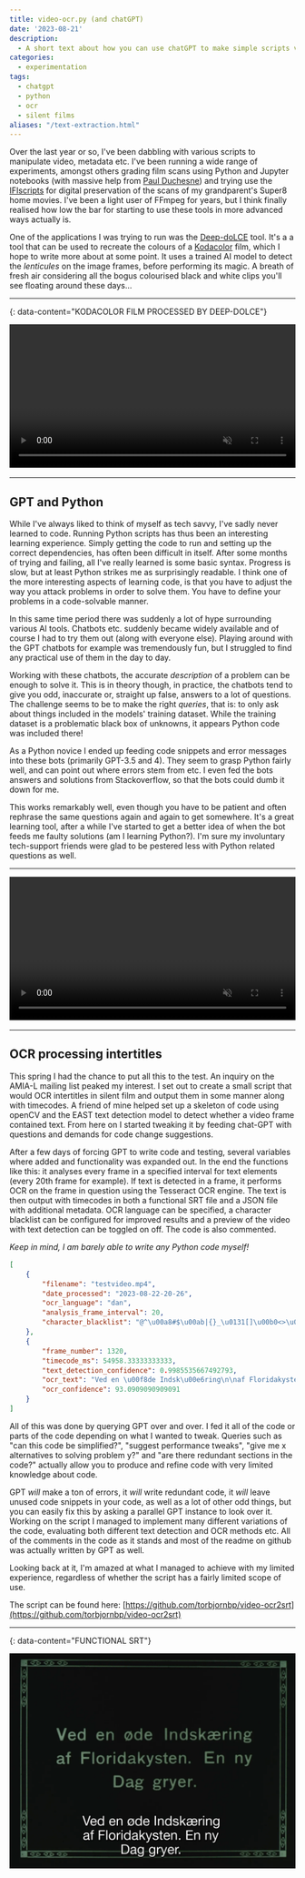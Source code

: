 ```yaml
---
title: video-ocr.py (and chatGPT)
date: '2023-08-21'
description:
  - A short text about how you can use chatGPT to make simple scripts very easily, with little or no previous knowledge of python or programming.
categories: 
  - experimentation
tags:
  - chatgpt
  - python
  - ocr
  - silent films
aliases: "/text-extraction.html"
---
```


Over the last year or so, I've been dabbling with various scripts to manipulate video, metadata etc. 
I've been running a wide range of experiments, amongst others grading film scans using Python and Jupyter notebooks (with massive help from [Paul Duchesne](paulduchesne.github.io)) and trying use the [IFIscripts](https://github.com/kieranjol/IFIscripts) for digital preservation of the scans of my grandparent's Super8 home movies. 
I've been a light user of FFmpeg for years, but I think finally realised how low the bar for starting to use these tools in more advanced ways actually is. 

One of the applications I was trying to run was the [Deep-doLCE](https://www.researchgate.net/publication/358888176_Deep-doLCE_A_deep_learning_approach_for_the_color_reconstruction_of_digitized_lenticular_film) tool. 
It's a a tool that can be used to recreate the colours of a [Kodacolor](https://filmcolors.org/timeline-entry/1240/) film, which I hope to write more about at some point. 
It uses a trained AI model to detect the *lenticules* on the image frames, before performing its magic. 
A breath of fresh air considering all the bogus colourised black and white clips you'll see floating around these days...

---
{: data-content="KODACOLOR FILM PROCESSED BY DEEP-DOLCE"}

<video width="100%" autoplay muted loop playsinline>
	<source src="kodacolor.webm" type="video/webm">
	<source src="kodacolor.mp4" type="video/mp4">
	<p>Your browser does not support the video format/codec.</p>
</video>

---

## GPT and Python
While I've always liked to think of myself as tech savvy, I've sadly never learned to code. 
Running Python scripts has thus been an interesting learning experience. 
Simply getting the code to run and setting up the correct dependencies, has often been difficult in itself. 
After some months of trying and failing, all I've really learned is some basic syntax. 
Progress is slow, but at least Python strikes me as surprisingly readable. 
I think one of the more interesting aspects of learning code, is that you have to adjust the way you attack problems in order to solve them. 
You have to define your problems in a code-solvable manner.

In this same time period there was suddenly a lot of hype surrounding various AI tools. 
Chatbots etc. suddenly became widely available and of course I had to try them out (along with everyone else). 
Playing around with the GPT chatbots for example was tremendously fun, but I struggled to find any practical use of them in the day to day.

Working with these chatbots, the accurate *description* of a problem can be enough to solve it. 
This is in theory though, in practice, the chatbots tend to give you odd, inaccurate or, straight up false, answers to a lot of questions. 
The challenge seems to be to make the right *queries*, that is: to only ask about things included in the models' training dataset. 
While the training dataset is a problematic black box of unknowns, it appears Python code was included there!

As a Python novice I ended up feeding code snippets and error messages into these bots (primarily GPT-3.5 and 4). 
They seem to grasp Python fairly well, and can point out where errors stem from etc. 
I even fed the bots answers and solutions from Stackoverflow, so that the bots could dumb it down for me. 

This works remarkably well, even though you have to be patient and often rephrase the same questions again and again to get somewhere. 
It's a great learning tool, after a while I've started to get a better idea of when the bot feeds me faulty solutions (am I learning Python?). 
I'm sure my involuntary tech-support friends were glad to be pestered less with Python related questions as well.

---

<video width="100%" autoplay muted loop playsinline>
	<source  src="demo.webm" type="video/webm">
	<source  src="demo.mp4" type="video/mp4">
	<p>Your browser does not support the video format/codec.</p>
</video>


---

## OCR processing intertitles
This spring I had the chance to put all this to the test. 
An inquiry on the AMIA-L mailing list peaked my interest. 
I set out to create a small script that would OCR intertitles in silent film and output them in some manner along with timecodes. 
A friend of mine helped set up a skeleton of code using openCV and the EAST text detection model to detect whether a video frame contained text. 
From here on I started tweaking it by feeding chat-GPT with questions and demands for code change suggestions. 

After a few days of forcing GPT to write code and testing, several variables where added and functionality was expanded out. 
In the end the functions like this: it analyses every frame in a specified interval for text elements (every 20th frame for example). 
If text is detected in a frame, it performs OCR on the frame in question using the Tesseract OCR engine. 
The text is then output with timecodes in both a functional SRT file and a JSON file with additional metadata. 
OCR language can be specified, a character blacklist can be configured for improved results and a preview of the video with text detection can be toggled on off. 
The code is also commented.

*Keep in mind, I am barely able to write any Python code myself!*

```json
[
    {
        "filename": "testvideo.mp4",
        "date_processed": "2023-08-22-20-26",
        "ocr_language": "dan",
        "analysis_frame_interval": 20,
        "character_blacklist": "@^\u00a8#$\u00ab|{}_\u0131[]\u00b0<>\u00bb%=+\u00b4`\u00a7*"
    },
    {
        "frame_number": 1320,
        "timecode_ms": 54958.33333333333,
        "text_detection_confidence": 0.9985535667492793,
        "ocr_text": "Ved en \u00f8de Indsk\u00e6ring\n\naf Floridakysten. En ny\nDag gryer.\n\n",
        "ocr_confidence": 93.0909090909091
    }
]
```

All of this was done by querying GPT over and over. 
I fed it all of the code or parts of the code depending on what I wanted to tweak. 
Queries such as "can this code be simplified?", "suggest performance tweaks", "give me x alternatives to solving problem y?" and "are there redundant sections in the code?" actually allow you to produce and refine code with very limited knowledge about code. 

GPT *will* make a ton of errors, it *will* write redundant code, it *will* leave unused code snippets in your code, as well as a lot of other odd things, but you can easily fix this by asking a parallel GPT instance to look over it. 
Working on the script I managed to implement many different variations of the code, evaluating both different text detection and OCR methods etc. 
All of the comments in the code as it stands and most of the readme on github was actually written by GPT as well. 

Looking back at it, I'm amazed at what I managed to achieve with my limited experience, regardless of whether the script has a fairly limited scope of use. 

The script can be found here: [https://github.com/torbjornbp/video-ocr2srt](https://github.com/torbjornbp/video-ocr2srt)

---
{: data-content="FUNCTIONAL SRT"}

![](srtscreenshot.webp)
